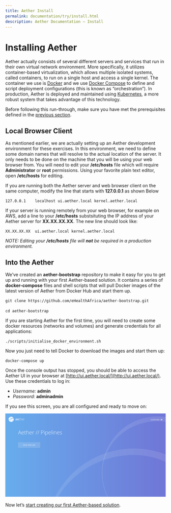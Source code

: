 ```yaml
---
title: Aether Install
permalink: documentation/try/install.html
description: Aether Documentation – Install
---
```

# Installing Aether
Aether actually consists of several different servers and services that run in their own virtual network environment.  More specifically, it utilizes container-based virtualization, which allows multiple isolated systems, called containers, to run on a single host and access a single kernel.  The container we use is [Docker](https://www.docker.com/) and we use [Docker Compose](https://docs.docker.com/compose/) to define and script deployment configurations (this is known as “orchestration”).  In production, Aether is deployed and maintained using [Kubernetes](https://kubernetes.io/), a more robust system that takes advantage of this technology.   

Before following this run-through, make sure you have met the prerequisites defined in the [previous section](index).
## Local Browser Client
As mentioned earlier, we are actually setting up an Aether development environment for these exercises.  In this environment, we need to define some domain names that will resolve to the actual location of the server.  It only needs to be done on the machine that you will be using your web browser from.  You will need to edit your **/etc/hosts** file which will require **Administrator** or **root** permissions.  Using your favorite plain text editor, open **/etc/hosts** for editing.  

If you are running both the Aether server and web browser client on the same computer, modify the line that starts with **127.0.0.1** as shown Below
```
127.0.0.1    localhost ui.aether.local kernel.aether.local
```
If your server is running remotely from your web browser, for example on AWS,  add a line to your **/etc/hosts** substsituting the IP address of your Aether server for **XX.XX.XX.XX**.  The new line should look like:
```
XX.XX.XX.XX  ui.aether.local kernel.aether.local
```

_NOTE: Editing your **/etc/hosts** file will **not** be required in a production environment._

## Into the Aether
We’ve created an **aether-bootstrap** repository to make it easy for you to get up and running with your first Aether-based solution. It contains a series of **docker-compose** files and shell scripts that will pull Docker images of the latest version of Aether from Docker Hub and start them up. 

```
git clone https://github.com/eHealthAfrica/aether-bootstrap.git

cd aether-bootstrap
```

If you are starting Aether for the first time, you will need to create some docker resources (networks and volumes) and generate credentials for all applications:

```
./scripts/initialise_docker_environment.sh
```

Now you just need to tell Docker to download the images and start them up:

```
docker-compose up
```

Once the console output has stopped, you should be able to access the Aether UI in your browser at [http://ui.aether.local/](http://ui.aether.local/). Use these credentials to log in:

- _Username:_ **admin**
- _Password:_ **adminadmin**

If you see this screen, you are all configured and ready to move on:

![AUX](/images/screenshots/pipelines-overview-start.png)

Now let’s [start creating our first Aether-based solution](first-mapping).


